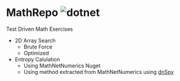 # MathRepo ![dotnet](https://github.com/bradmartin333/MathRepo/actions/workflows/dotnet.yml/badge.svg)
Test Driven Math Exercises
- 2D Array Search
  - Brute Force
  - Optimized
- Entropy Calulation
  - Using MathNetNumerics Nuget
  - Using method extracted from MathNetNumerics using [dnSpy](https://github.com/dnSpy/dnSpy)
